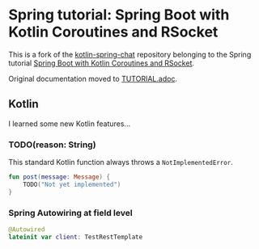 # Spring tutorial: Spring Boot with Kotlin Coroutines and RSocket

This is a fork of the [kotlin-spring-chat](https://github.com/kotlin-hands-on/kotlin-spring-chat) repository 
belonging to the Spring tutorial 
[Spring Boot with Kotlin Coroutines and RSocket](https://spring.io/guides/tutorials/spring-webflux-kotlin-rsocket/).

Original documentation moved to [TUTORIAL.adoc](./TUTORIAL.adoc).

## Kotlin

I learned some new Kotlin features...

### TODO(reason: String)

This standard Kotlin function always throws a `NotImplementedError`.

```kotlin
fun post(message: Message) {
    TODO("Not yet implemented")
}
```

### Spring Autowiring at field level

```kotlin
@Autowired
lateinit var client: TestRestTemplate
```
